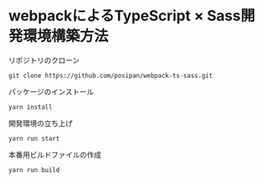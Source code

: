 # webpackによるTypeScript × Sass開発環境構築方法

リポジトリのクローン
```
git clone https://github.com/posipan/webpack-ts-sass.git
```

パッケージのインストール
```
yarn install
```

開発環境の立ち上げ
```
yarn run start
```

本番用ビルドファイルの作成
```
yarn run build
```

